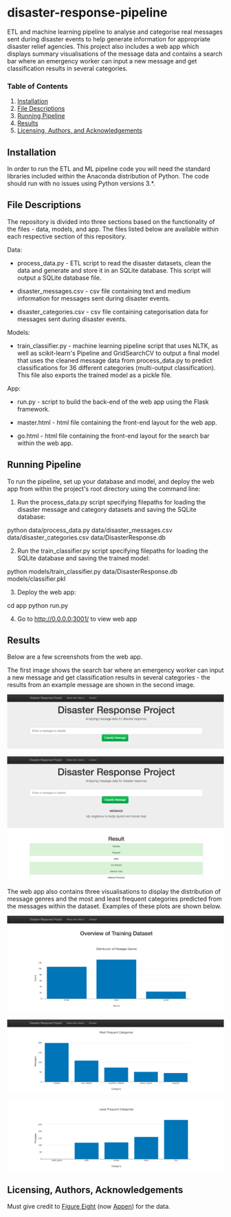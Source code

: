 # disaster-response-pipeline
ETL and machine learning pipeline to analyse and categorise real messages sent during disaster events to help generate information for appropriate disaster relief agencies. This project also includes a web app which displays summary visualisations of the message data and contains a search bar where an emergency worker can input a new message and get classification results in several categories.

### Table of Contents

1. [Installation](#installation)
2. [File Descriptions](#files)
3. [Running Pipeline](#running)
4. [Results](#results)
5. [Licensing, Authors, and Acknowledgements](#licensing)

## Installation <a name="installation"></a>

In order to run the ETL and ML pipeline code you will need the standard libraries included within the Anaconda distribution of Python. The code should run with no issues using Python versions 3.*.

## File Descriptions <a name="files"></a>

The repository is divided into three sections based on the functionality of the files - data, models, and app. The files listed below are available within each respective section of this repository.

Data:

- process_data.py - ETL script to read the disaster datasets, clean the data and generate and store it in an SQLite database. This script will output a SQLite database file.

- disaster_messages.csv - csv file containing text and medium information for messages sent during disaster events.

- disaster_categories.csv - csv file containing categorisation data for messages sent during disaster events.

Models:

- train_classifier.py - machine learning pipeline script that uses NLTK, as well as scikit-learn's Pipeline and GridSearchCV to output a final model that uses the cleaned message data from process_data.py to predict classifications for 36 different categories (multi-output classification). This file also exports the trained model as a pickle file. 

App:

- run.py - script to build the back-end of the web app using the Flask framework.

- master.html - html file containing the front-end layout for the web app.

- go.html - html file containing the front-end layout for the search bar within the web app.

## Running Pipeline<a name="running"></a>

To run the pipeline, set up your database and model, and deploy the web app from within the project's root directory using the command line:

1. Run the process_data.py script specifying filepaths for loading the disaster message and category datasets and saving the SQLite database:

python data/process_data.py data/disaster_messages.csv data/disaster_categories.csv data/DisasterResponse.db

2. Run the train_classifier.py script specifying filepaths for loading the SQLite database and saving the trained model:

python models/train_classifier.py data/DisasterResponse.db models/classifier.pkl

3. Deploy the web app:

cd app
python run.py

4. Go to http://0.0.0.0:3001/ to view web app

## Results<a name="results"></a>

Below are a few screenshots from the web app.

The first image shows the search bar where an emergency worker can input a new message and get classification results in several categories - the results from an example message are shown in the second image.

![search bar](https://github.com/greg-jones-code/disaster-response-pipeline/blob/main/images/search-bar.png)

![search bar results](https://github.com/greg-jones-code/disaster-response-pipeline/blob/main/images/search-bar-results.png)

The web app also contains three visualisations to display the distribution of message genres and the most and least frequent categories predicted from the messages within the dataset. Examples of these plots are shown below.

![distribution of message genres](https://github.com/greg-jones-code/disaster-response-pipeline/blob/main/images/distribution-of-message-genres-plot.png)

![most frequent categories](https://github.com/greg-jones-code/disaster-response-pipeline/blob/main/images/most-frequent-categories-plot.png)

![least frequent categories](https://github.com/greg-jones-code/disaster-response-pipeline/blob/main/images/least-frequent-categories-plot.png)

## Licensing, Authors, Acknowledgements<a name="licensing"></a>

Must give credit to [Figure Eight](https://www.figure-eight.com/) (now [Appen](https://appen.com/?ref=Welcome.AI)) for the data.